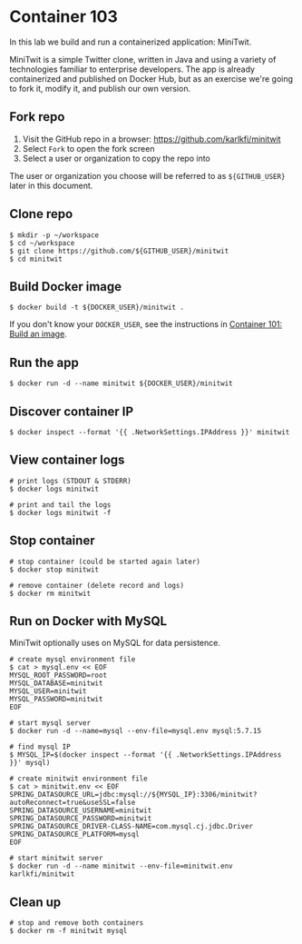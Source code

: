 # Container 103

In this lab we build and run a containerized application: MiniTwit.

MiniTwit is a simple Twitter clone, written in Java and using a variety of technologies familiar to enterprise developers.
The app is already containerized and published on Docker Hub, but as an exercise we're going to fork it, modify it, and publish our own version.

## Fork repo

1. Visit the GitHub repo in a browser: https://github.com/karlkfi/minitwit
1. Select `Fork` to open the fork screen
1. Select a user or organization to copy the repo into

The user or organization you choose will be referred to as `${GITHUB_USER}` later in this document.

## Clone repo

```
$ mkdir -p ~/workspace
$ cd ~/workspace
$ git clone https://github.com/${GITHUB_USER}/minitwit
$ cd minitwit
```

## Build Docker image

```
$ docker build -t ${DOCKER_USER}/minitwit .
```

If you don't know your `DOCKER_USER`, see the instructions in [Container 101: Build an image](container-101.md#build-an-image).

## Run the app

```
$ docker run -d --name minitwit ${DOCKER_USER}/minitwit
```

## Discover container IP

```
$ docker inspect --format '{{ .NetworkSettings.IPAddress }}' minitwit
```

## View container logs

```
# print logs (STDOUT & STDERR)
$ docker logs minitwit

# print and tail the logs
$ docker logs minitwit -f
```

## Stop container

```
# stop container (could be started again later)
$ docker stop minitwit

# remove container (delete record and logs)
$ docker rm minitwit
```

## Run on Docker with MySQL

MiniTwit optionally uses on MySQL for data persistence.

```
# create mysql environment file
$ cat > mysql.env << EOF
MYSQL_ROOT_PASSWORD=root
MYSQL_DATABASE=minitwit
MYSQL_USER=minitwit
MYSQL_PASSWORD=minitwit
EOF

# start mysql server
$ docker run -d --name=mysql --env-file=mysql.env mysql:5.7.15

# find mysql IP
$ MYSQL_IP=$(docker inspect --format '{{ .NetworkSettings.IPAddress }}' mysql)

# create minitwit environment file
$ cat > minitwit.env << EOF
SPRING_DATASOURCE_URL=jdbc:mysql://${MYSQL_IP}:3306/minitwit?autoReconnect=true&useSSL=false
SPRING_DATASOURCE_USERNAME=minitwit
SPRING_DATASOURCE_PASSWORD=minitwit
SPRING_DATASOURCE_DRIVER-CLASS-NAME=com.mysql.cj.jdbc.Driver
SPRING_DATASOURCE_PLATFORM=mysql
EOF

# start minitwit server
$ docker run -d --name minitwit --env-file=minitwit.env karlkfi/minitwit
```

## Clean up

```
# stop and remove both containers
$ docker rm -f minitwit mysql
```
